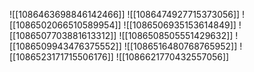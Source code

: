 ![[1086463698846142466]]
![[1086474927715373056]]
![[1086502066510589954]]
![[1086506935153614849]]
![[1086507703881613312]]
![[1086508505551429632]]
![[1086509943476375552]]
![[1086516480768765952]]
![[1086523171715506176]]
![[1086621770432557056]]
